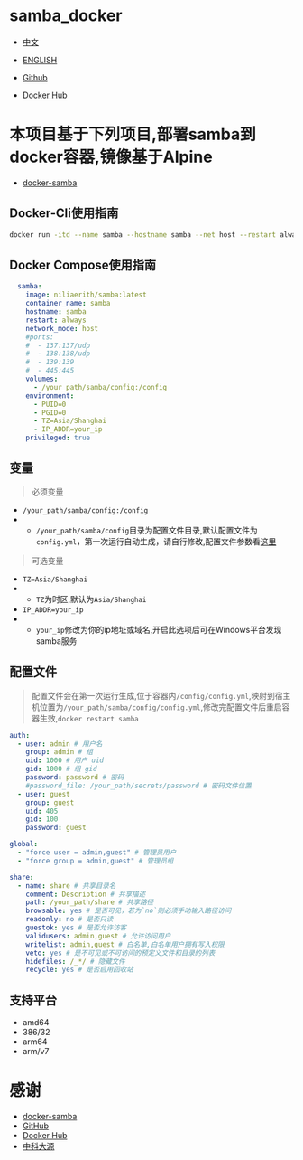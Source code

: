 # samba_docker

- [中文](./README.md)
- [ENGLISH](./README_EN.md)

- [Github](https://github.com/niliovo/samba_docker)
- [Docker Hub](https://hub.docker.com/r/niliaerith/samba)

# 本项目基于下列项目,部署samba到docker容器,镜像基于Alpine

- [docker-samba](https://github.com/crazy-max/docker-samba)

## Docker-Cli使用指南


```sh
docker run -itd --name samba --hostname samba --net host --restart always -v /your_path/samba/config:/config -e PUID=0 -e PGID=0 -e TZ=Asia/Shanghai -e IP_ADDR=your_ip --privileged=true niliaerith/samba:latest

```

## Docker Compose使用指南

```compose.yml
  samba:
    image: niliaerith/samba:latest
    container_name: samba
    hostname: samba
    restart: always
    network_mode: host
    #ports:
    #  - 137:137/udp
    #  - 138:138/udp
    #  - 139:139
    #  - 445:445
    volumes:
      - /your_path/samba/config:/config
    environment:
      - PUID=0
      - PGID=0
      - TZ=Asia/Shanghai
      - IP_ADDR=your_ip
    privileged: true
```

## 变量

> 必须变量
- `/your_path/samba/config:/config` 
- - `/your_path/samba/config`目录为配置文件目录,默认配置文件为`config.yml`，第一次运行自动生成，请自行修改,配置文件参数看[这里](##配置文件)

> 可选变量
- `TZ=Asia/Shanghai`
- - `TZ`为时区,默认为`Asia/Shanghai`
- `IP_ADDR=your_ip`
- - `your_ip`修改为你的ip地址或域名,开启此选项后可在Windows平台发现samba服务

## 配置文件

> 配置文件会在第一次运行生成,位于容器内`/config/config.yml`,映射到宿主机位置为`/your_path/samba/config/config.yml`,修改完配置文件后重启容器生效,`docker restart samba`

```yml
auth:
  - user: admin # 用户名
    group: admin # 组
    uid: 1000 # 用户 uid
    gid: 1000 # 组 gid
    password: password # 密码
    #password_file: /your_path/secrets/password # 密码文件位置
  - user: guest
    group: guest
    uid: 405
    gid: 100
    password: guest

global:
  - "force user = admin,guest" # 管理员用户
  - "force group = admin,guest" # 管理员组

share:
  - name: share # 共享目录名
    comment: Description # 共享描述
    path: /your_path/share # 共享路径
    browsable: yes # 是否可见，若为`no`则必须手动输入路径访问
    readonly: no # 是否只读
    guestok: yes # 是否允许访客
    validusers: admin,guest # 允许访问用户
    writelist: admin,guest # 白名单,白名单用户拥有写入权限
    veto: yes # 是不可见或不可访问的预定义文件和目录的列表
    hidefiles: /_*/ # 隐藏文件
    recycle: yes # 是否启用回收站
```

## 支持平台

- amd64
- 386/32
- arm64
- arm/v7

# 感谢

- [docker-samba](https://github.com/crazy-max/docker-samba)
- [GitHub](https://github.com/)
- [Docker Hub](https://hub.docker.com/)
- [中科大源](https://mirrors.ustc.edu.cn/)
